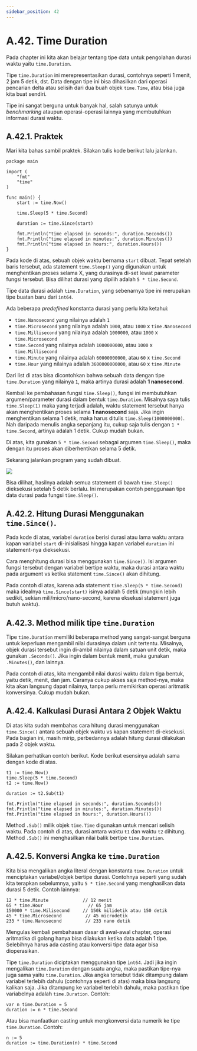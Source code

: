 ```yaml
---
sidebar_position: 42
---
```


# A.42. Time Duration


Pada chapter ini kita akan belajar tentang tipe data untuk pengolahan durasi waktu yaitu  `time.Duration`.

Tipe  `time.Duration`  ini merepresentasikan durasi, contohnya seperti 1 menit, 2 jam 5 detik, dst. Data dengan tipe ini bisa dihasilkan dari operasi pencarian delta atau selisih dari dua buah objek  `time.Time`, atau bisa juga kita buat sendiri.

Tipe ini sangat berguna untuk banyak hal, salah satunya untuk  _benchmarking_  ataupun operasi-operasi lainnya yang membutuhkan informasi durasi waktu.

## A.42.1. Praktek

Mari kita bahas sambil praktek. Silakan tulis kode berikut lalu jalankan.

```
package main

import (
    "fmt"
    "time"
)

func main() {
    start := time.Now()

    time.Sleep(5 * time.Second)

    duration := time.Since(start)

    fmt.Println("time elapsed in seconds:", duration.Seconds())
    fmt.Println("time elapsed in minutes:", duration.Minutes())
    fmt.Println("time elapsed in hours:", duration.Hours())
}
```
Pada kode di atas, sebuah objek waktu bernama  `start`  dibuat. Tepat setelah baris tersebut, ada statement  `time.Sleep()`  yang digunakan untuk menghentikan proses selama X, yang durasinya di-set lewat parameter fungsi tersebut. Bisa dilihat durasi yang dipilih adalah  `5 * time.Second`.

Tipe data durasi adalah  `time.Duration`, yang sebenarnya tipe ini merupakan tipe buatan baru dari  `int64`.

Ada beberapa  _predefined_  konstanta durasi yang perlu kita ketahui:

-   `time.Nanosecond`  yang nilainya adalah  `1`
-   `time.Microsecond`  yang nilainya adalah  `1000`, atau  `1000`  x  `time.Nanosecond`
-   `time.Millisecond`  yang nilainya adalah  `1000000`, atau  `1000`  x  `time.Microsecond`
-   `time.Second`  yang nilainya adalah  `1000000000`, atau  `1000`  x  `time.Millisecond`
-   `time.Minute`  yang nilainya adalah  `60000000000`, atau  `60`  x  `time.Second`
-   `time.Hour`  yang nilainya adalah  `3600000000000`, atau  `60`  x  `time.Minute`

Dari list di atas bisa dicontohkan bahwa sebuah data dengan tipe  `time.Duration`  yang nilainya  `1`, maka artinya durasi adalah  **1 nanosecond**.

Kembali ke pembahasan fungsi  `time.Sleep()`, fungsi ini membutuhkan argumen/parameter durasi dalam bentuk  `time.Duration`. Misalnya saya tulis  `time.Sleep(1)`  maka yang terjadi adalah, waktu statement tersebut hanya akan menghentikan proses selama  **1 nanosecond**  saja. Jika ingin menghentikan selama 1 detik, maka harus ditulis  `time.Sleep(1000000000)`. Nah daripada menulis angka sepanjang itu, cukup saja tulis dengan  `1 * time.Second`, artinya adalah 1 detik. Cukup mudah bukan.

Di atas, kita gunakan  `5 * time.Second`  sebagai argumen  `time.Sleep()`, maka dengan itu proses akan diberhentikan selama 5 detik.

Sekarang jalankan program yang sudah dibuat.

**![](https://lh7-rt.googleusercontent.com/docsz/AD_4nXdBcVn_muayX9yMe-hnkMuU6BnChDKTj2Hjbq9Qn4EPj8HmTjFsCTkIOpipv1Rd1_9YSUDfMHJMZuQVAO6ML565RjGlnmWvJ3o32ZhtvfnwGneMfrPqv0VNpSQohhGJK_k1Bq3HXA_zIvOPNV87vRMRhnii?key=d3s-vJLBsYtwvRvGfZhdnw)**

Bisa dilihat, hasilnya adalah semua statement di bawah `time.Sleep()` dieksekusi setelah 5 detik berlalu. Ini merupakan contoh penggunaan tipe data durasi pada fungsi `time.Sleep()`.

## A.42.2. Hitung Durasi Menggunakan  `time.Since()`.

Pada kode di atas, variabel  `duration`  berisi durasi atau lama waktu antara kapan variabel  `start`  di-inisialisasi hingga kapan variabel  `duration`  ini statement-nya dieksekusi.

Cara menghitung durasi bisa menggunakan  `time.Since()`. Isi argumen fungsi tersebut dengan variabel bertipe waktu, maka durasi antara waktu pada argument vs ketika statement  `time.Since()`  akan dihitung.

Pada contoh di atas, karena ada statement  `time.Sleep(5 * time.Second)`  maka idealnya  `time.Since(start)`  isinya adalah 5 detik (mungkin lebih sedikit, sekian mili/micro/nano-second, karena eksekusi statement juga butuh waktu).

## A.42.3. Method milik tipe  `time.Duration`

Tipe  `time.Duration`  memiliki beberapa method yang sangat-sangat berguna untuk keperluan mengambil nilai durasinya dalam unit tertentu. Misalnya, objek durasi tersebut ingin di-ambil nilainya dalam satuan unit detik, maka gunakan  `.Seconds()`. Jika ingin dalam bentuk menit, maka gunakan  `.Minutes()`, dan lainnya.

Pada contoh di atas, kita mengambil nilai durasi waktu dalam tiga bentuk, yaitu detik, menit, dan jam. Caranya cukup akses saja method-nya, maka kita akan langsung dapat nilainya, tanpa perlu memikirkan operasi aritmatik konversinya. Cukup mudah bukan.

## A.42.4. Kalkulasi Durasi Antara 2 Objek Waktu

Di atas kita sudah membahas cara hitung durasi menggunakan  `time.Since()`  antara sebuah objek waktu vs kapan statement di-eksekusi. Pada bagian ini, masih mirip, perbedannya adalah hitung durasi dilakukan pada 2 objek waktu.

Silakan perhatikan contoh berikut. Kode berikut esensinya adalah sama dengan kode di atas.

```
t1 := time.Now()
time.Sleep(5 * time.Second)
t2 := time.Now()

duration := t2.Sub(t1)

fmt.Println("time elapsed in seconds:", duration.Seconds())
fmt.Println("time elapsed in minutes:", duration.Minutes())
fmt.Println("time elapsed in hours:", duration.Hours())
```

Method  `.Sub()`  milik objek  `time.Time`  digunakan untuk mencari selisih waktu. Pada contoh di atas, durasi antara waktu  `t1`  dan waktu  `t2`  dihitung. Method  `.Sub()`  ini menghasilkan nilai balik bertipe  `time.Duration`.

## A.42.5. Konversi Angka ke  `time.Duration`

Kita bisa mengalikan angka literal dengan konstanta  `time.Duration`  untuk menciptakan variabel/objek bertipe durasi. Contohnya seperti yang sudah kita terapkan sebelumnya, yaitu  `5 * time.Second`  yang menghasilkan data durasi 5 detik. Contoh lainnya:

```
12 * time.Minute             // 12 menit
65 * time.Hour                 // 65 jam
150000 * time.Milisecond     // 150k milidetik atau 150 detik
45 * time.Microsecond         // 45 microdetik
233 * time.Nanosecond         // 233 nano detik
```

Mengulas kembali pembahasan dasar di awal-awal chapter, operasi aritmatika di golang hanya bisa dilakukan ketika data adalah 1 tipe. Selebihnya harus ada casting atau konversi tipe data agar bisa dioperasikan.

Tipe  `time.Duration`  diciptakan menggunakan tipe  `ìnt64`. Jadi jika ingin mengalikan  `time.Duration`  dengan suatu angka, maka pastikan tipe-nya juga sama yaitu  `time.Duration`. Jika angka tersebut tidak ditampung dalam variabel terlebih dahulu (contohnya seperti di atas) maka bisa langsung kalikan saja. Jika ditampung ke variabel terlebih dahulu, maka pastikan tipe variabelnya adalah  `time.Duration`. Contoh:

```
var n time.Duration = 5
duration := n * time.Second
```

Atau bisa manfaatkan casting untuk mengkonversi data numerik ke tipe  `time.Duration`. Contoh:

```
n := 5
duration := time.Duration(n) * time.Second
```